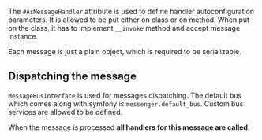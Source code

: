 The `#AsMessageHandler` attribute is used to define handler autoconfiguration parameters. It is allowed to be put either on class or on method. When put on the class, it has to implement  `__invoke` method and accept message instance.

Each message is just a plain object, which is required to be serializable.

## Dispatching the message

`MessageBusInterface` is used for messages dispatching. The default bus which comes along with symfony is `messenger.default_bus`. Custom bus services are allowed to be defined.

When the message is processed **all handlers for this message are called**. 